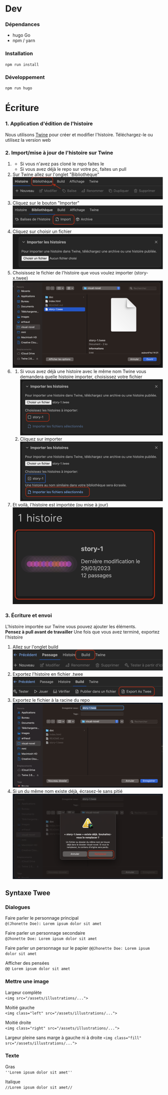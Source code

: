 # Dev
### Dépendances
- hugo Go
- npm / yarn
### Installation
```shell
npm run install
```
### Développement
```shell
npm run hugo
```
# Écriture
### 1. Application d'édition de l'histoire 
Nous utilisons [Twine](https://twinery.org/) pour créer et modifier l'histoire.
Téléchargez-le ou utilisez la version web

### 2. Import/mise à jour de l'histoire sur Twine
1.
   - Si vous n'avez pas cloné le repo faites le
   - Si vous avez déjà le repo sur votre pc, faites un pull
2. Sur Twine allez sur l'onglet "Bibliothèque" <img src="./doc/1-library.png">
3. Cliquez sur le bouton "Importer" <img src="./doc/2-import.png">
4. Cliquez sur choisir un fichier <img src="./doc/3-import-choose-file.png">
5. Choisissez le fichier de l'histoire que vous voulez importer (story-x.twee)<img src="./doc/4-choose-story-1.png">
6. 
   1. Si vous avez déjà une histoire avec le même nom Twine vous demandera quelle histoire importer, choisissez votre fichier <img src="./doc/5-check-story-1.png">
   2. Cliquez sur importer <img src="./doc/6-click-import.png">
7. Et voilà, l'histoire est importée (ou mise à jour) <img src="./doc/7-file-imported.png">

### 3. Écriture et envoi
L'histoire importée sur Twine vous pouvez ajouter les éléments.  
**Pensez à pull avant de travailler**
Une fois que vous avez terminé, exportez l'histoire 
1. Allez sur l'onglet build<img src="./doc/1-build.png">
2. Exportez l'histoire en fichier .twee <img src="./doc/2-export-as-twee.png">
3. Exportez le fichier à la racine du repo <img src="./doc/3-export-file.png">
4. Si un du même nom existe déjà, écrasez-le sans pitié <img src="./doc/4-overwrite-file.png">

## Syntaxe Twee
### Dialogues
Faire parler le personnage principal  
`@(Jhonette Doe): Lorem ipsum dolor sit amet` 

Faire parler un personnage secondaire  
`@Jhonette Doe: Lorem ipsum dolor sit amet`  

Faire parler un personnage sur le papier
`@@Jhonette Doe: Lorem ipsum dolor sit amet`

Afficher des pensées  
`@@ Lorem ipsum dolor sit amet`  

### Mettre une image
Largeur complète  
`<img src="/assets/illustrations/...">`  

Moitié gauche  
`<img class="left" src="/assets/illustrations/...">`  

Moitié droite  
`<img class="right" src="/assets/illustrations/...">`

Largeur pleine sans marge à gauche ni à droite 
`<img class="fill" src="/assets/illustrations/...">`

### Texte
Gras  
`''Lorem ipsum dolor sit amet''`

Italique  
`//Lorem ipsum dolor sit amet//`